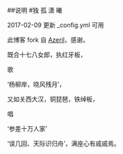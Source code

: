 ﻿##说明      #独 孤 潇 曦

2017-02-09  更新 _config.yml 可用

此博客 fork 自 [Azeril](http://azeril.me/)，感谢。



既合十七八女郎，执红牙板，
               
歌  
  
 ‘杨柳岸，晓风残月’，
   
又如关西大汉，铜琵琶，铁绰板，
                
唱
    
 ‘参差十万人家’
     
‘误几回、天际识归舟’，满座心有戚戚焉。

